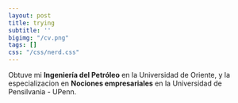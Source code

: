 ```yaml
---
layout: post
title: trying
subtitle: ''
bigimg: "/cv.png"
tags: []
css: "/css/nerd.css"
---
```

<div id="nerd-section">

<p class="about-text"> <span class=<i class="fa fa-bolt" about-icon></span> Obtuve mi <b> Ingeniería del Petróleo</b> en la Universidad de Oriente, y la especializacion en <b> Nociones empresariales</b> en la Universidad de Pensilvania - UPenn.</p>
